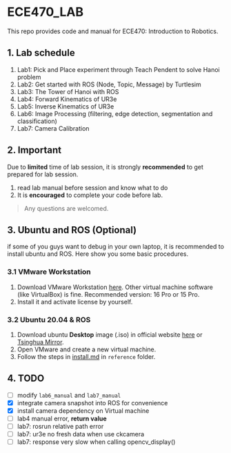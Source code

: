 # ECE470_LAB

This repo provides code and manual for ECE470: Introduction to Robotics.

## 1. Lab schedule

1. Lab1: Pick and Place experiment through Teach Pendent to solve Hanoi problem
2. Lab2: Get started with ROS (Node, Topic, Message) by Turtlesim
3. Lab3: The Tower of Hanoi with ROS
4. Lab4: Forward Kinematics of UR3e
5. Lab5: Inverse Kinematics of UR3e
6. Lab6: Image Processing (filtering, edge detection, segmentation and classification)
7. Lab7: Camera Calibration

## 2. Important

Due to **limited** time of lab session, it is strongly **recommended** to get prepared for lab session.

1. read lab manual before session and know what to do 
2. It is **encouraged** to complete your code before lab. 

> Any questions are welcomed.

## 3. Ubuntu and ROS (Optional)

if some of you guys want to debug in your own laptop, it is recommended to install ubuntu and ROS. Here show you some basic procedures.

### 3.1 VMware Workstation

1. Download VMware Workstation [here](https://www.vmware.com/cn/products/workstation-pro/workstation-pro-evaluation.html). Other virtual machine software (like VirtualBox) is fine. Recommended version: 16 Pro or 15 Pro.
2. Install it and activate license by yourself.

### 3.2 Ubuntu 20.04 & ROS

1. Download ubuntu **Desktop** image (.iso) in official website [here](http://www.releases.ubuntu.com/20.04/) or [Tsinghua Mirror](https://mirrors.tuna.tsinghua.edu.cn/ubuntu-releases/20.04.5/).
2. Open VMware and create a new virtual machine.
3. Follow the steps in [install.md](./reference/install.md) in `reference` folder.

## 4. TODO

- [ ] modify `lab6_manual` and `lab7_manual`
- [x] integrate camera snapshot into ROS for convenience
- [x] install camera dependency on Virtual machine
- [ ] lab4 manual error, **return value**
- [ ] lab7: rosrun relative path error
- [ ] lab7: ur3e no fresh data when use ckcamera
- [ ] lab7: response very slow when calling opencv_display()
